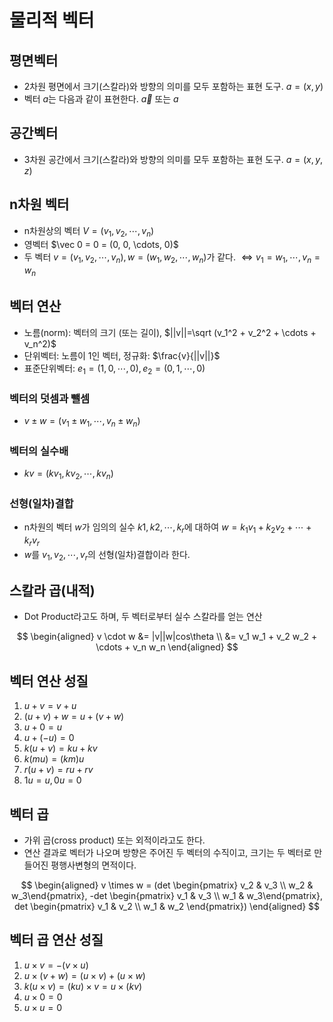 # 물리적 벡터
## 평면벡터
- 2차원 평면에서 크기(스칼라)와 방향의 의미를 모두 포함하는 표현 도구. $a=(x, y)$
- 벡터 $a$는 다음과 같이 표현한다. $\vec a$ 또는 $a$
## 공간벡터
- 3차원 공간에서 크기(스칼라)와 방향의 의미를 모두 포함하는 표현 도구. $a=(x, y, z)$
## n차원 벡터
- n차원상의 벡터 $V=(v_1, v_2, \cdots, v_n)$
- 영벡터 $\vec 0 = 0 = (0, 0, \cdots, 0)$
- 두 벡터 $v=(v_1, v_2, \cdots, v_n), w=(w_1, w_2, \cdots, w_n)$가 같다. $\Leftrightarrow v_1=w_1, \cdots, v_n=w_n$
## 벡터 연산
- 노름(norm): 벡터의 크기 (또는 길이), $||v||=\sqrt (v_1^2 + v_2^2 + \cdots + v_n^2)$
- 단위벡터: 노름이 1인 벡터, 정규화: $\frac{v}{||v||}$
- 표준단위벡터: $e_1=(1, 0, \cdots, 0), e_2=(0, 1, \cdots, 0)$
### 벡터의 덧셈과 뺄셈
- $v \pm w = (v_1 \pm w_1, \cdots, v_n \pm w_n)$
### 벡터의 실수배
- $kv=(kv_1, kv_2, \cdots, kv_n)$
### 선형(일차)결합
- n차원의 벡터 $w$가 임의의 실수 $k1, k2, \cdots, k_r$에 대하여 $w=k_{1}v_{1}+k_{2}v_{2}+\cdots+k_{r}v_{r}$
- $w$를 $v_1, v_2, \cdots, v_r$의 선형(일차)결합이라 한다.
## 스칼라 곱(내적)
- Dot Product라고도 하며, 두 벡터로부터 실수 스칼라를 얻는 연산

$$
\begin{aligned}
v \cdot w &= |v||w|cos\theta \\
&= v_1 w_1 + v_2 w_2 + \cdots + v_n w_n
\end{aligned}
$$

## 벡터 연산 성질
1. $u + v = v + u$
2. $(u + v) + w = u + (v + w)$
3. $u + 0 = u$
4. $u + (-u) = 0$
5. $k(u + v) = ku + kv$
6. $k(mu) = (km)u$
7. $r(u + v) = ru + rv$
8. $1u = u, 0u = 0$
## 벡터 곱
- 가위 곱(cross product) 또는 외적이라고도 한다.
- 연산 결과로 벡터가 나오며 방향은 주어진 두 벡터의 수직이고, 크기는 두 벡터로 만들어진 평행사변형의 면적이다.

$$
\begin{aligned}
v \times w = (det \begin{pmatrix} v_2 & v_3 \\
w_2 & w_3\end{pmatrix}, -det \begin{pmatrix} v_1 & v_3 \\
w_1 & w_3\end{pmatrix}, det \begin{pmatrix} v_1 & v_2 \\
w_1 & w_2 \end{pmatrix})
\end{aligned}
$$

## 벡터 곱 연산 성질
1. $u \times v = -(v \times u)$
2. $u \times (v + w) = (u \times v) + (u \times w)$
3. $k(u \times v) = (ku) \times v = u \times (kv)$
4. $u \times 0 = 0$
5. $u \times u = 0$